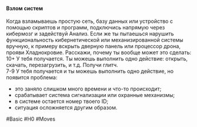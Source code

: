 #### **Взлом систем**

Когда взламываешь простую сеть, базу данных или устройство с помощью скриптов и программ, подключись напрямую через кибермозг и задействуй Анализ. Если же ты пытаешься нарушить функциональность кибернетической или механизированной системы вручную, к примеру вскрыть дверную панель или процессор дрона, прояви Хладнокровие. Расскажи, почему ты вообще может это сделать:  
10+ У тебя получается. Ты можешь выполнить одно действие: открыть, скачать, перезагрузить, и т.д. Получи глитч.  
7-9 У тебя получается и ты можешь выполнить одно действие, но появится проблема: 
- это заняло слишком много времени и что-то происходит;
- срабатывает система сигнализации или охранные механизмы;
- в системе остается номер твоего ID;
- ситуация осложняется другим образом.

#Basic #H0 #Moves 